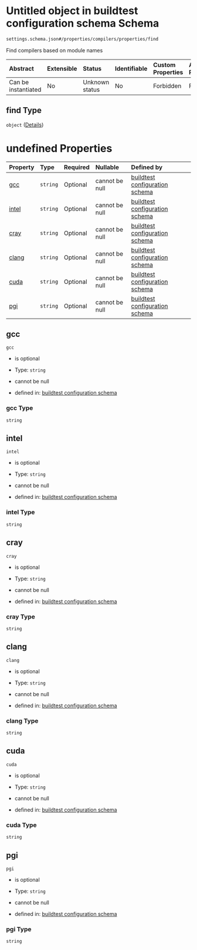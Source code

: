 # Untitled object in buildtest configuration schema Schema

```txt
settings.schema.json#/properties/compilers/properties/find
```

Find compilers based on module names

| Abstract            | Extensible | Status         | Identifiable | Custom Properties | Additional Properties | Access Restrictions | Defined In                                                                  |
| :------------------ | :--------- | :------------- | :----------- | :---------------- | :-------------------- | :------------------ | :-------------------------------------------------------------------------- |
| Can be instantiated | No         | Unknown status | No           | Forbidden         | Forbidden             | none                | [settings.schema.json*](../out/settings.schema.json "open original schema") |

## find Type

`object` ([Details](settings-properties-compilers-properties-find.md))

# undefined Properties

| Property        | Type     | Required | Nullable       | Defined by                                                                                                                                                                        |
| :-------------- | :------- | :------- | :------------- | :-------------------------------------------------------------------------------------------------------------------------------------------------------------------------------- |
| [gcc](#gcc)     | `string` | Optional | cannot be null | [buildtest configuration schema](settings-properties-compilers-properties-find-properties-gcc.md "settings.schema.json#/properties/compilers/properties/find/properties/gcc")     |
| [intel](#intel) | `string` | Optional | cannot be null | [buildtest configuration schema](settings-properties-compilers-properties-find-properties-intel.md "settings.schema.json#/properties/compilers/properties/find/properties/intel") |
| [cray](#cray)   | `string` | Optional | cannot be null | [buildtest configuration schema](settings-properties-compilers-properties-find-properties-cray.md "settings.schema.json#/properties/compilers/properties/find/properties/cray")   |
| [clang](#clang) | `string` | Optional | cannot be null | [buildtest configuration schema](settings-properties-compilers-properties-find-properties-clang.md "settings.schema.json#/properties/compilers/properties/find/properties/clang") |
| [cuda](#cuda)   | `string` | Optional | cannot be null | [buildtest configuration schema](settings-properties-compilers-properties-find-properties-cuda.md "settings.schema.json#/properties/compilers/properties/find/properties/cuda")   |
| [pgi](#pgi)     | `string` | Optional | cannot be null | [buildtest configuration schema](settings-properties-compilers-properties-find-properties-pgi.md "settings.schema.json#/properties/compilers/properties/find/properties/pgi")     |

## gcc



`gcc`

*   is optional

*   Type: `string`

*   cannot be null

*   defined in: [buildtest configuration schema](settings-properties-compilers-properties-find-properties-gcc.md "settings.schema.json#/properties/compilers/properties/find/properties/gcc")

### gcc Type

`string`

## intel



`intel`

*   is optional

*   Type: `string`

*   cannot be null

*   defined in: [buildtest configuration schema](settings-properties-compilers-properties-find-properties-intel.md "settings.schema.json#/properties/compilers/properties/find/properties/intel")

### intel Type

`string`

## cray



`cray`

*   is optional

*   Type: `string`

*   cannot be null

*   defined in: [buildtest configuration schema](settings-properties-compilers-properties-find-properties-cray.md "settings.schema.json#/properties/compilers/properties/find/properties/cray")

### cray Type

`string`

## clang



`clang`

*   is optional

*   Type: `string`

*   cannot be null

*   defined in: [buildtest configuration schema](settings-properties-compilers-properties-find-properties-clang.md "settings.schema.json#/properties/compilers/properties/find/properties/clang")

### clang Type

`string`

## cuda



`cuda`

*   is optional

*   Type: `string`

*   cannot be null

*   defined in: [buildtest configuration schema](settings-properties-compilers-properties-find-properties-cuda.md "settings.schema.json#/properties/compilers/properties/find/properties/cuda")

### cuda Type

`string`

## pgi



`pgi`

*   is optional

*   Type: `string`

*   cannot be null

*   defined in: [buildtest configuration schema](settings-properties-compilers-properties-find-properties-pgi.md "settings.schema.json#/properties/compilers/properties/find/properties/pgi")

### pgi Type

`string`
